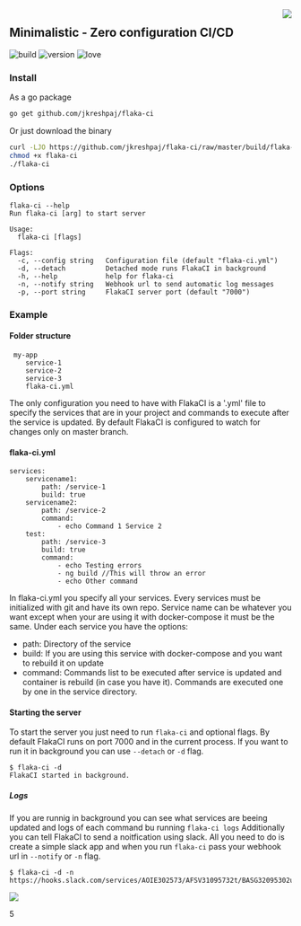 <img src="https://i.imgur.com/e07eZQv.png" align="right" />

## Minimalistic - Zero configuration CI/CD
![build](https://camo.githubusercontent.com/30ae0cf6825132db112b4208a5776454bf0cc330/68747470733a2f2f73656d6170686f72656170702e636f6d2f6170692f76312f70726f6a656374732f64346363613530362d393962652d343464322d623139652d3137366633366563386366312f3132383530352f736869656c64735f62616467652e737667)    ![version](https://camo.githubusercontent.com/872e8e7b7893bb2335c27be1f7cac90227dfd255/68747470733a2f2f62616467652e667572792e696f2f67682f626f656e6e656d616e6e2532466261646765732e737667) ![love](https://camo.githubusercontent.com/d9ce827af4ec2b7b3c52ce4595bbb354d8b21405/68747470733a2f2f6261646765732e66726170736f66742e636f6d2f6f732f76312f6f70656e2d736f757263652e7376673f763d313032)

### Install
As a go package
```sh
go get github.com/jkreshpaj/flaka-ci
```
Or just download the binary
```sh
curl -LJO https://github.com/jkreshpaj/flaka-ci/raw/master/build/flaka-ci-<PLATFORM> --output flaka-ci
chmod +x flaka-ci
./flaka-ci
```

### Options
```
flaka-ci --help
Run flaka-ci [arg] to start server

Usage:
  flaka-ci [flags]

Flags:
  -c, --config string   Configuration file (default "flaka-ci.yml")
  -d, --detach          Detached mode runs FlakaCI in background
  -h, --help            help for flaka-ci
  -n, --notify string   Webhook url to send automatic log messages
  -p, --port string     FlakaCI server port (default "7000")
```

### Example

#### Folder structure

```
 my-app
    service-1
    service-2
    service-3
    flaka-ci.yml
```

The only configuration you need to have with FlakaCI is a '.yml' file to specify the services that are in your project and commands to execute after the service is updated.
By default FlakaCI is configured to watch for changes only on master branch.

#### flaka-ci.yml

```
services:
    servicename1:
        path: /service-1
        build: true
    servicename2:
        path: /service-2
        command:
            - echo Command 1 Service 2
    test:
        path: /service-3
        build: true
        command:
            - echo Testing errors
            - ng build //This will throw an error
            - echo Other command
```

In flaka-ci.yml you specify all your services. Every services must be initialized with git and have its own repo. Service name can be whatever you want except when your are using it with docker-compose it must be the same.
Under each service you have the options:
- path: Directory of the service
- build: If you are using this service with docker-compose and you want to rebuild it on update
- command: Commands list to be executed after service is updated and container is rebuild (in case you have it). Commands are executed one by one in the service directory.
#### Starting the server
To start the server you just need to run ```flaka-ci``` and optional flags.
By default FlakaCI runs on port 7000 and in the current process.
If you want to run it in background you can use ```--detach``` or ```-d``` flag.
```
$ flaka-ci -d
FlakaCI started in background.
```

##### Logs
If you are runnig  in background you can see what services are beeing updated and logs of each command bu running ```flaka-ci logs```
Additionally you can tell FlakaCI to send a noitfication using slack. All you need to do is create a simple slack app and when you run ```flaka-ci``` pass your webhook url in ```--notify``` or ```-n``` flag.

```
$ flaka-ci -d -n https://hooks.slack.com/services/AOIE302573/AFSV31095732t/BASG32095302ugv2bo43vbr
```

<img src="https://i.imgur.com/TJ1luLi.png" align="center" />

5
